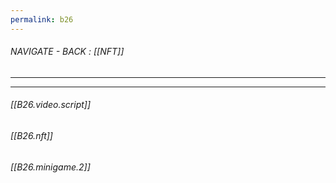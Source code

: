 ```yaml
---
permalink: b26
---
```


###### NAVIGATE - BACK : [[NFT]]
-----




---

###### [[B26.video.script]]

###### [[B26.nft]]


###### [[B26.minigame.2]]
